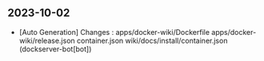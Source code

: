 
## 2023-10-02
 * [Auto Generation] Changes : apps/docker-wiki/Dockerfile apps/docker-wiki/release.json container.json wiki/docs/install/container.json (dockserver-bot[bot])
